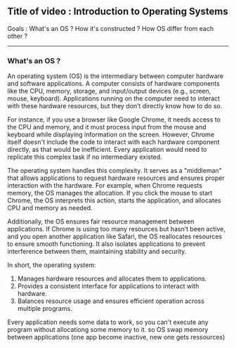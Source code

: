 ## Title of video : Introduction to Operating Systems

Goals :
What's an OS ?
How it's constructed ?
How OS differ from each other ?

<hr>

### What's an OS ?
An operating system (OS) is the intermediary between computer hardware and software applications. A computer consists of hardware components like the CPU, memory, storage, and input/output devices (e.g., screen, mouse, keyboard). Applications running on the computer need to interact with these hardware resources, but they don’t directly know how to do so.

For instance, if you use a browser like Google Chrome, it needs access to the CPU and memory, and it must process input from the mouse and keyboard while displaying information on the screen. However, Chrome itself doesn't include the code to interact with each hardware component directly, as that would be inefficient. Every application would need to replicate this complex task if no intermediary existed.

The operating system handles this complexity. It serves as a "middleman" that allows applications to request hardware resources and ensures proper interaction with the hardware. For example, when Chrome requests memory, the OS manages the allocation. If you click the mouse to start Chrome, the OS interprets this action, starts the application, and allocates CPU and memory as needed.

Additionally, the OS ensures fair resource management between applications. If Chrome is using too many resources but hasn’t been active, and you open another application like Safari, the OS reallocates resources to ensure smooth functioning. It also isolates applications to prevent interference between them, maintaining stability and security.

In short, the operating system:

1. Manages hardware resources and allocates them to applications.
2. Provides a consistent interface for applications to interact with hardware.
3. Balances resource usage and ensures efficient operation across multiple programs.

Every application needs some data to work, so you can't execute any program without allocationg some memory to it.
so OS swap memory between applications (one app become inactive, new one gets ressources)


